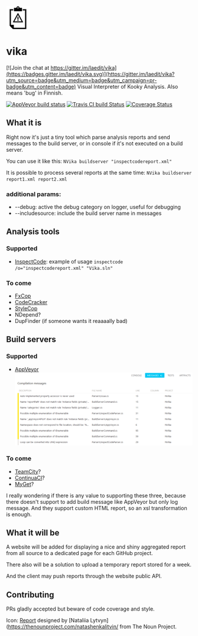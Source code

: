 ![Project icon](icon.png)
# vika

[![Join the chat at https://gitter.im/laedit/vika](https://badges.gitter.im/laedit/vika.svg)](https://gitter.im/laedit/vika?utm_source=badge&utm_medium=badge&utm_campaign=pr-badge&utm_content=badge)
Visual Interpreter of Kooky Analysis.
Also means 'bug' in Finnish.

[![AppVeyor build status](https://ci.appveyor.com/api/projects/status/m2qxrige03yn5hbh?svg=true)](https://ci.appveyor.com/project/laedit/vika) [![Travis CI build Status](https://travis-ci.org/laedit/vika.svg?branch=master)](https://travis-ci.org/laedit/vika) [![Coverage Status](https://coveralls.io/repos/laedit/vika/badge.svg)](https://coveralls.io/r/laedit/vika)

## What it is
Right now it's just a tiny tool which parse analysis reports and send messages to the build server, or in console if it's not executed on a build server.

You can use it like this: `NVika buildserver "inspectcodereport.xml"`

It is possible to process several reports at the same time: `NVika buildserver report1.xml report2.xml`

### additional params:
 - --debug: active the debug category on logger, useful for debugging
 - --includesource: include the build server name in messages

## Analysis tools
### Supported
 - [InspectCode](https://chocolatey.org/packages/resharper-clt): example of usage `inspectcode /o="inspectcodereport.xml" "Vika.sln"`
 
### To come
 - [FxCop](https://github.com/laedit/vika/issues/6)
 - [CodeCracker](https://github.com/laedit/vika/issues/8)
 - [StyleCop](https://github.com/laedit/vika/issues/7)
 - NDepend?
 - DupFinder (if someone wants it reaaaally bad)
 
## Build servers
### Supported
  - [AppVeyor](http://appveyor.com)
![AppVeyor example](AppVeyor.png)
  
### To come
 - [TeamCity](https://github.com/laedit/vika/issues/4)?
 - [ContinuaCI](https://github.com/laedit/vika/issues/3)?
 - [MyGet](https://github.com/laedit/vika/issues/5)?

I really wondering if there is any value to supporting these three, because there doesn't support to add build message like AppVeyor but only log message.
And they support custom HTML report, so an xsl transformation is enough.
 
## What it will be
A website will be added for displaying a nice and shiny aggregated report from all source to a dedicated page for each GitHub project.

There also will be a solution to upload a temporary report stored for a week.

And the client may push reports through the website public API.

## Contributing
PRs gladly accepted but beware of code coverage and style.

Icon: [Report](https://thenounproject.com/term/report/84881/) designed by [Nataliia Lytvyn](https://thenounproject.com/natashenkalitvin/ from The Noun Project.
